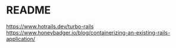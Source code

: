 # README

https://www.hotrails.dev/turbo-rails
https://www.honeybadger.io/blog/containerizing-an-existing-rails-application/